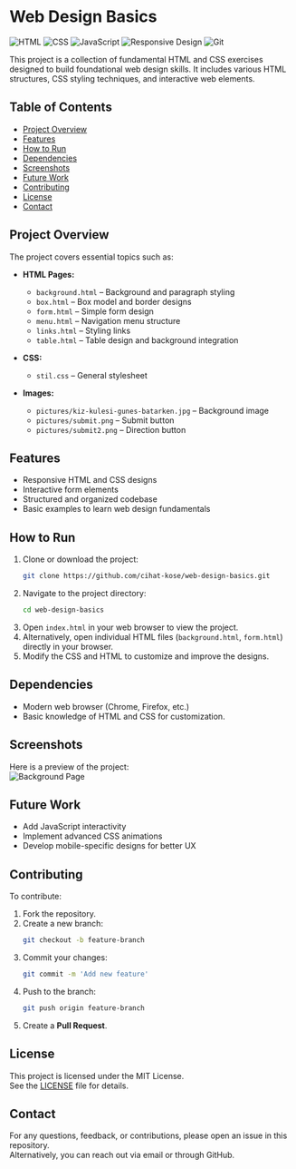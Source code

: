 
# Web Design Basics

![HTML](https://img.shields.io/badge/HTML5-E34F26?style=for-the-badge&logo=html5&logoColor=white)
![CSS](https://img.shields.io/badge/CSS3-1572B6?style=for-the-badge&logo=css3&logoColor=white)
![JavaScript](https://img.shields.io/badge/JavaScript-F7DF1E?style=for-the-badge&logo=javascript&logoColor=black)
![Responsive Design](https://img.shields.io/badge/Responsive-6DB33F?style=for-the-badge&logo=responsive&logoColor=white)
![Git](https://img.shields.io/badge/Git-F05032?style=for-the-badge&logo=git&logoColor=white)

This project is a collection of fundamental HTML and CSS exercises designed to build foundational web design skills. It includes various HTML structures, CSS styling techniques, and interactive web elements.

## Table of Contents
- [Project Overview](#project-overview)
- [Features](#features)
- [How to Run](#how-to-run)
- [Dependencies](#dependencies)
- [Screenshots](#screenshots)
- [Future Work](#future-work)
- [Contributing](#contributing)
- [License](#license)
- [Contact](#contact)

## Project Overview
The project covers essential topics such as:
- **HTML Pages:**  
  - `background.html` – Background and paragraph styling  
  - `box.html` – Box model and border designs  
  - `form.html` – Simple form design  
  - `menu.html` – Navigation menu structure  
  - `links.html` – Styling links  
  - `table.html` – Table design and background integration  

- **CSS:**  
  - `stil.css` – General stylesheet

- **Images:**  
  - `pictures/kiz-kulesi-gunes-batarken.jpg` – Background image  
  - `pictures/submit.png` – Submit button  
  - `pictures/submit2.png` – Direction button  

## Features
- Responsive HTML and CSS designs  
- Interactive form elements  
- Structured and organized codebase  
- Basic examples to learn web design fundamentals  

## How to Run
1. Clone or download the project:  
   ```bash
   git clone https://github.com/cihat-kose/web-design-basics.git
   ```
2. Navigate to the project directory:  
   ```bash
   cd web-design-basics
   ```
3. Open `index.html` in your web browser to view the project.  
4. Alternatively, open individual HTML files (`background.html`, `form.html`) directly in your browser.  
5. Modify the CSS and HTML to customize and improve the designs.

## Dependencies
- Modern web browser (Chrome, Firefox, etc.)  
- Basic knowledge of HTML and CSS for customization.  

## Screenshots
Here is a preview of the project:  
![Background Page](pictures/kiz-kulesi-gunes-batarken.jpg)

## Future Work
- Add JavaScript interactivity  
- Implement advanced CSS animations  
- Develop mobile-specific designs for better UX  

## Contributing
To contribute:  
1. Fork the repository.  
2. Create a new branch:  
   ```bash
   git checkout -b feature-branch
   ```
3. Commit your changes:  
   ```bash
   git commit -m 'Add new feature'
   ```
4. Push to the branch:  
   ```bash
   git push origin feature-branch
   ```
5. Create a **Pull Request**.

## License
This project is licensed under the MIT License.  
See the [LICENSE](LICENSE) file for details.  

## Contact
For any questions, feedback, or contributions, please open an issue in this repository.  
Alternatively, you can reach out via email or through GitHub.
